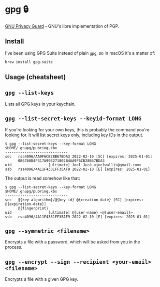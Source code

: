 # gpg 🔒

[GNU Privacy Guard](https://gnupg.org) - GNU's libre implementation of PGP.

## Install

I've been using GPG Suite instead of plain `gpg`, so in macOS it's a matter of:

```sh
brew install gpg-suite
```

## Usage (cheatsheet)

## `gpg --list-keys`

Lists all GPG keys in your keychain.

## `gpg --list-secret-keys --keyid-format LONG`

If you're looking for your own keys, this is probably the command you're looking for. It will list secret keys only, including key IDs in the output.

```
$ gpg --list-secret-keys --key-format LONG
$HOME/.gnupg/pubring.kbx
-----------------------------
sec   rsa4096/AA9F6CB28B67BDA3 2022-02-10 [SC] [expires: 2025-01-01]
      086760D4F317A99E271802B4AA9F6CB28B67BDA3
uid                 [ultimate] Joel Jucá <joelwallis@gmail.com>
ssb   rsa4096/4A11F4331FF35AF9 2022-02-10 [E] [expires: 2025-01-01]
```

The output is read somehow like that:

```
$ gpg --list-secret-keys --key-format LONG
$HOME/.gnupg/pubring.kbx
-----------------------------
sec   @{key-algorithm}/@{key-id} @{creation-date} [SC] [expires: @{expiration-date}]
      @{fingerprint}
uid                 [ultimate] @{user-name} <@{user-email}>
ssb   rsa4096/4A11F4331FF35AF9 2022-02-10 [E] [expires: 2025-01-01]
```

## `gpg --symmetric <filename>`

Encrypts a file with a password, which will be asked from you in the process.

## `gpg --encrypt --sign --recipient <your-email> <filename>`

Encrypts a file with a given GPG key.
